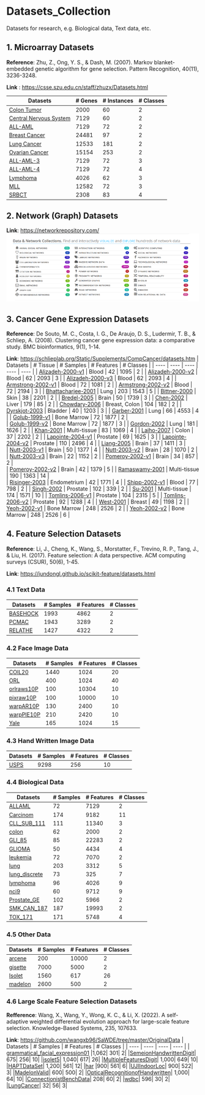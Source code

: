 # Datasets_Collection
Datasets for research, e.g. Biological data, Text data, etc.

## 1. Microarray Datasets
**Reference**: Zhu, Z., Ong, Y. S., & Dash, M. (2007). Markov blanket-embedded genetic algorithm for gene selection. Pattern Recognition, 40(11), 3236-3248.

**Link** : https://csse.szu.edu.cn/staff/zhuzx/Datasets.html

| Datasets | # Genes | # Instances | # Classes |
| ---- | ---- | ---- | ---- |
| [Colon Tumor](https://csse.szu.edu.cn/staff/zhuzx/Colon.zip) | 2000 | 60 | 2 |
| [Central Nervous System](https://csse.szu.edu.cn/staff/zhuzx/CNS.zip) | 7129 | 60 | 2 |
| [ALL-AML](https://csse.szu.edu.cn/staff/zhuzx/Leukemia.zip) | 7129 | 72 | 2 |
| [Breast Cancer](https://csse.szu.edu.cn/staff/zhuzx/Breast.zip) | 24481 | 97 | 2 |
| [Lung Cancer](https://csse.szu.edu.cn/staff/zhuzx/Lung.zip) | 12533 | 181 | 2 |
| [Ovarian Cancer](https://csse.szu.edu.cn/staff/zhuzx/Ovarian.zip) | 15154 | 253 | 2 |
| [ALL-AML-3](https://csse.szu.edu.cn/staff/zhuzx/Leukemia_3c.zip) | 7129 | 72 | 3 |
| [ALL-AML-4](https://csse.szu.edu.cn/staff/zhuzx/Leukemia_4c.zip) | 7129 | 72 | 4 |
| [Lymphoma](https://csse.szu.edu.cn/staff/zhuzx/Lymphoma.zip) | 4026 | 62 | 3 |
| [MLL](https://csse.szu.edu.cn/staff/zhuzx/MLL.zip) | 12582 | 72 | 3 |
| [SRBCT](https://csse.szu.edu.cn/staff/zhuzx/SRBCT.zip) | 2308 | 83 | 4 |

## 2. Network (Graph) Datasets
**Link**: https://networkrepository.com/
![](https://github.com/wangxb96/Datasets_Collection/blob/main/network.png)

## 3. Cancer Gene Expression Datasets
**Reference**: De Souto, M. C., Costa, I. G., De Araujo, D. S., Ludermir, T. B., & Schliep, A. (2008). Clustering cancer gene expression data: a comparative study. BMC bioinformatics, 9(1), 1-14.

**Link**: https://schlieplab.org/Static/Supplements/CompCancer/datasets.htm
| Datasets | # Tissue | # Samples | # Features | # Classes |
| ---- | ---- | ---- | ---- | ---- |
| [Alizadeh-2000-v1](https://github.com/wangxb96/EODE/blob/master/OriginalData/Alizadeh-2000-v1.mat)	|	Blood	| 42	|	1095	|	2	 |
| [Alizadeh-2000-v2](https://github.com/wangxb96/EODE/blob/master/OriginalData/Alizadeh-2000-v2.mat)	|	Blood	|	62	|	2093	|	3	 |
| [Alizadeh-2000-v3](https://github.com/wangxb96/EODE/blob/master/OriginalData/Alizadeh-2000-v3.mat)	|	Blood	|	62	|	2093	|	4	 |
| [Armstrong-2002-v1](https://github.com/wangxb96/EODE/blob/master/OriginalData/Armstrong-2002-v1.mat)	|	Blood	|	72	|	1081	|	2  |
| [Armstrong-2002-v2](https://github.com/wangxb96/EODE/blob/master/OriginalData/Armstrong-2002-v2.mat)	|	Blood	|	72	|	2194	|	3  |
| [Bhattacharjee-2001](https://github.com/wangxb96/EODE/blob/master/OriginalData/Bhattacharjee-2001.mat) | Lung	|	203	|	1543	|	5	 |
| [Bittner-2000](https://github.com/wangxb96/EODE/blob/master/OriginalData/Bittner-2000.mat)	|	Skin	|	38	|	2201	|	2 | 
| [Bredel-2005](https://github.com/wangxb96/EODE/blob/master/OriginalData/Bredel-2005.mat)	|	Brain	|	50	|	1739	|	3	| 
| [Chen-2002](https://github.com/wangxb96/EODE/blob/master/OriginalData/Chen-2002.mat)	|	Liver	|	179	| 85	|	2	| 
| [Chowdary-2006](https://github.com/wangxb96/EODE/blob/master/OriginalData/Chowdary-2006.mat)	|	Breast, Colon	|	104	|	182	|	2	|
| [Dyrskjot-2003](https://github.com/wangxb96/EODE/blob/master/OriginalData/Dyrskjot-2003.mat)	|	Bladder	|	40	|	1203	|	3 | 
| [Garber-2001](https://github.com/wangxb96/EODE/blob/master/OriginalData/Garber-2001.mat)	|	Lung	|	66	|	4553	|	4	 |
| [Golub-1999-v1](https://github.com/wangxb96/EODE/blob/master/OriginalData/Golub-1999-v1.mat)	|	Bone Marrow	|	72	|	1877	|	2	| 	
| [Golub-1999-v2](https://github.com/wangxb96/EODE/blob/master/OriginalData/Golub-1999-v2.mat)	|	Bone Marrow	|	72	|	1877	|	3	|
| [Gordon-2002](https://github.com/wangxb96/EODE/blob/master/OriginalData/Gordon-2002.mat)	|	Lung	|	181	|	1626	|	2 |
| [Khan-2001](https://github.com/wangxb96/EODE/blob/master/OriginalData/Khan-2001_database.mat)	|	Multi-tissue	|	83	|	1069	|	4	|
| [Laiho-2007](https://github.com/wangxb96/EODE/blob/master/OriginalData/Laiho-2007_database.mat)	|	Colon	|	37	|	2202	|	2	|
| [Lapointe-2004-v1](https://github.com/wangxb96/EODE/blob/master/OriginalData/Lapointe-2004-v1.mat)	|	Prostate	|	69	|	1625	|	3	 |
| [Lapointe-2004-v2](https://github.com/wangxb96/EODE/blob/master/OriginalData/Lapointe-2004-v2.mat)	|	Prostate	|	110	|	2496	|	4	|
| [Liang-2005](https://github.com/wangxb96/EODE/blob/master/OriginalData/Liang-2005.mat)	|	Brain	|	37	|	1411	|	3	 |	
| [Nutt-2003-v1](https://github.com/wangxb96/EODE/blob/master/OriginalData/Nutt-2003-v1.mat)	|	Brain	|	50	|	1377	|	4 |
| [Nutt-2003-v2](https://github.com/wangxb96/EODE/blob/master/OriginalData/Nutt-2003-v2.mat)	|	Brain	|	28	|	1070	|	2	| 	
| [Nutt-2003-v3](https://github.com/wangxb96/EODE/blob/master/OriginalData/Nutt-2003-v3.mat)	|	Brain	|	22	|	1152	|	2	|
| [Pomeroy-2002-v1](https://github.com/wangxb96/EODE/blob/master/OriginalData/Pomeroy-2002-v1.mat)	|	Brain	|	34	|	857	|	2	| 	
| [Pomeroy-2002-v2](https://github.com/wangxb96/EODE/blob/master/OriginalData/Pomeroy-2002-v2.mat)	|	Brain	|	42	|	1379 | 5	| 
| [Ramaswamy-2001](https://github.com/wangxb96/EODE/blob/master/OriginalData/Ramaswamy-2001_database.mat)	|	Multi-tissue	|	190	|	1363	|	14 |	 
| [Risinger-2003](https://github.com/wangxb96/EODE/blob/master/OriginalData/Risinger-2003.mat)	|	Endometrium	|	42	|	1771	|	4	 |
| [Shipp-2002-v1](https://github.com/wangxb96/EODE/blob/master/OriginalData/Shipp-2002-v1.mat)	|	Blood	|	77	|	798	|	2 |	
| [Singh-2002](https://github.com/wangxb96/EODE/blob/master/OriginalData/Singh-2002.mat)	|	Prostate	|	102	|	339	|	2 |
| [Su-2001](https://github.com/wangxb96/EODE/blob/master/OriginalData/Su-2001.mat)	|	Multi-tissue	|	174	|	1571	|	10 |
| [Tomlins-2006-v1](https://github.com/wangxb96/EODE/blob/master/OriginalData/Tomlins-2006-v1.mat)	|	Prostate	|	104	| 2315 | 5	|
| [Tomlins-2006-v2](https://github.com/wangxb96/EODE/blob/master/OriginalData/Tomlins-2006-v2.mat)	|	Prostate	|	92	|	1288 |	4 |
| [West-2001](https://github.com/wangxb96/EODE/blob/master/OriginalData/West-2001.mat)	|	Breast	|	49	|	1198	|	2	 |
| [Yeoh-2002-v1](https://github.com/wangxb96/EODE/blob/master/OriginalData/Yeoh-2002-v1.mat)	|	Bone Marrow	|	248	|	2526	|	2 |
| [Yeoh-2002-v2](https://github.com/wangxb96/EODE/blob/master/OriginalData/Yeoh-2002-v2.mat)	|	Bone Marrow	|	248	|	2526	|	6 |

## 4. Feature Selection Datasets
**Reference**: Li, J., Cheng, K., Wang, S., Morstatter, F., Trevino, R. P., Tang, J., & Liu, H. (2017). Feature selection: A data perspective. ACM computing surveys (CSUR), 50(6), 1-45.

**Link**: https://jundongl.github.io/scikit-feature/datasets.html

### 4.1 Text Data
| Datasets | # Samples | # Features | # Classes |
| ---- | ---- | ---- | ---- | 
| [BASEHOCK](https://jundongl.github.io/scikit-feature/files/datasets/BASEHOCK.mat) | 1993 | 4862 | 2 |
| [PCMAC](https://jundongl.github.io/scikit-feature/files/datasets/PCMAC.mat) |  1943 |	3289	| 2 |
| [RELATHE](https://jundongl.github.io/scikit-feature/files/datasets/RELATHE.mat) | 1427 | 4322 | 2 |

### 4.2 Face Image Data
| Datasets | # Samples | # Features | # Classes |
| ---- | ---- | ---- | ---- | 
|	[COIL20](https://jundongl.github.io/scikit-feature/files/datasets/COIL20.mat)	|	1440	|	1024	|	20	|
|	[ORL](https://jundongl.github.io/scikit-feature/files/datasets/ORL.mat)	|	400	|	1024	|	40	|
|	[orlraws10P](https://jundongl.github.io/scikit-feature/files/datasets/orlraws10P.mat)	|	100	|	10304	|	10	|
|	[pixraw10P](https://jundongl.github.io/scikit-feature/files/datasets/pixraw10.Pmat)	|	100	|	10000	|	10	|
|	[warpAR10P](https://jundongl.github.io/scikit-feature/files/datasets/warpAR10P.mat)	|	130	|	2400	|	10	|
|	[warpPIE10P](https://jundongl.github.io/scikit-feature/files/datasets/warpPIE10P.mat)	|	210	|	2420	|	10	|
|	[Yale](https://jundongl.github.io/scikit-feature/files/datasets/Yale.mat)	|	165	|	1024	|	15	|

### 4.3 Hand Written Image Data
| Datasets | # Samples | # Features | # Classes |
| ---- | ---- | ---- | ---- | 
| [USPS](https://jundongl.github.io/scikit-feature/files/datasets/USPS.mat)	| 9298 |	256	| 10 |

### 4.4 Biological Data
| Datasets | # Samples | # Features | # Classes |
| ---- | ---- | ---- | ---- | 
|	[ALLAML](https://jundongl.github.io/scikit-feature/files/datasets/ALLAML.mat)	|	72	|	7129	|	2	|
|	[Carcinom](https://jundongl.github.io/scikit-feature/files/datasets/Carcino.mat)	|	174	|	9182	|	11	|
|	[CLL_SUB_111](https://jundongl.github.io/scikit-feature/files/datasets/CLL_SUB_111.mat)	|	111	|	11340	|	3	|
|	[colon](https://jundongl.github.io/scikit-feature/files/datasets/colon.mat)	|	62	|	2000	|	2	|
|	[GLI_85](https://jundongl.github.io/scikit-feature/files/datasets/GLI_85.mat)	|	85	|	22283	|	2	|
|	[GLIOMA](https://jundongl.github.io/scikit-feature/files/datasets/GLIOMA.mat)	|	50	|	4434	|	4	|
|	[leukemia](https://jundongl.github.io/scikit-feature/files/datasets/leukemia.mat)	|	72	|	7070	|	2	|
|	[lung](https://jundongl.github.io/scikit-feature/files/datasets/lung.mat)	|	203	|	3312	|	5	|
|	[lung_discrete](https://jundongl.github.io/scikit-feature/files/datasets/lung_discrete.mat)	|	73	|	325	|	7	|
|	[lymphoma](https://jundongl.github.io/scikit-feature/files/datasets/lymphoma.mat)	|	96	|	4026	|	9	|
|	[nci9](https://jundongl.github.io/scikit-feature/files/datasets/nci9.mat)	|	60	|	9712	|	9	|
|	[Prostate_GE](https://jundongl.github.io/scikit-feature/files/datasets/Prostate_GE.mat)	|	102	|	5966	|	2	|
|	[SMK_CAN_187](https://jundongl.github.io/scikit-feature/files/datasets/SMK_CAN_187.mat)	|	187	|	19993	|	2	|
|	[TOX_171](https://jundongl.github.io/scikit-feature/files/datasets/TOX_171.mat)	|	171	|	5748	|	4	|


### 4.5 Other Data
| Datasets | # Samples | # Features | # Classes |
| ---- | ---- | ---- | ---- | 
| [arcene](https://jundongl.github.io/scikit-feature/files/datasets/arcene.mat) | 200 |	10000 |	2 |
| [gisette](https://jundongl.github.io/scikit-feature/files/datasets/gisette.mat)	| 7000	| 5000 | 2 |
| [Isolet](https://jundongl.github.io/scikit-feature/files/datasets/Isolet.mat)	| 1560	| 617 |	26 |
| [madelon](https://jundongl.github.io/scikit-feature/files/datasets/madelon.mat)	| 2600	| 500	| 2 |

### 4.6 Large Scale Feature Selection Datasets
**Refference**: Wang, X., Wang, Y., Wong, K. C., & Li, X. (2022). A self-adaptive weighted differential evolution approach for large-scale feature selection. Knowledge-Based Systems, 235, 107633.

**Link**: https://github.com/wangxb96/SaWDE/tree/master/OriginalData
| Datasets | # Samples | # Features | # Classes |
| ---- | ---- | ---- | ---- | 
| [grammatical_facial_expression01](https://github.com/wangxb96/SaWDE/blob/master/OriginalData/grammatical_facial_expression01.txt) |1,062| 301| 2|
|[SemeionHandwrittenDigit](https://github.com/wangxb96/SaWDE/blob/master/OriginalData/SemeionHandwrittenDigit.txt)| 675| 256| 10|
|[isolet5](https://github.com/wangxb96/SaWDE/blob/master/OriginalData/isolet5.txt)| 1,040| 617| 26|
|[MultipleFeaturesDigit](https://github.com/wangxb96/SaWDE/blob/master/OriginalData/MultipleFeaturesDigit.txt)| 1,000| 649| 10|
|[HAPTDataSet](https://github.com/wangxb96/SaWDE/blob/master/OriginalData/HAPTDataSet.txt)| 1,200| 561| 12|
|[har](https://github.com/wangxb96/SaWDE/blob/master/OriginalData/har.txt) |900| 561| 6|
|[UJIIndoorLoc](https://github.com/wangxb96/SaWDE/blob/master/OriginalData/UJIIndoorLoc.txt)| 900| 522| 3|
|[MadelonValid](https://github.com/wangxb96/SaWDE/blob/master/OriginalData/MadelonValid.txt)| 600| 500| 2|
|[OpticalRecognitionofHandwritten](https://github.com/wangxb96/SaWDE/blob/master/OriginalData/OpticalRecognitionofHandwritten.txt)| 1,000| 64| 10|
|[ConnectionistBenchData](https://github.com/wangxb96/SaWDE/blob/master/OriginalData/ConnectionistBenchData.txt)| 208| 60| 2|
|[wdbc](https://github.com/wangxb96/SaWDE/blob/master/OriginalData/wdbc.txt)| 596| 30| 2|
|[LungCancer](https://github.com/wangxb96/SaWDE/blob/master/OriginalData/LungCancer.txt)| 32| 56| 3|
